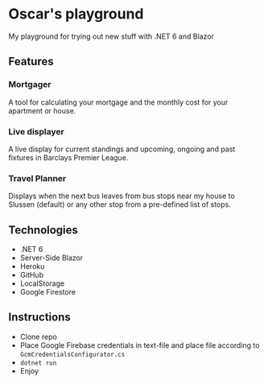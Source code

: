 # Oscar's playground
My playground for trying out new stuff with .NET 6 and Blazor

## Features
### Mortgager
A tool for calculating your mortgage and the monthly cost for your apartment or house.

### Live displayer
A live display for current standings and upcoming, ongoing and past fixtures in Barclays Premier League.

### Travel Planner
Displays when the next bus leaves from bus stops near my house to Slussen (default) or any other stop from a pre-defined list of stops.

## Technologies
- .NET 6
- Server-Side Blazor
- Heroku
- GitHub
- LocalStorage
- Google Firestore

## Instructions
- Clone repo
- Place Google Firebase credentials in text-file and place file according to `GcmCredentialsConfigurator.cs`
- `dotnet run`
- Enjoy